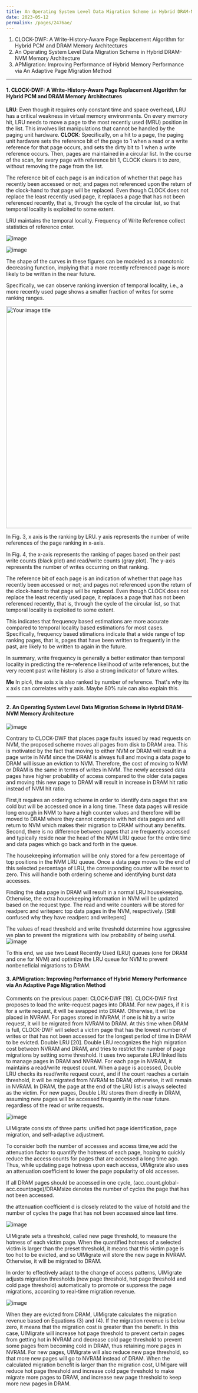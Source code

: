 ```yaml
---
title: An Operating System Level Data Migration Scheme in Hybrid DRAM-NVM Memory Architecture
date: 2023-05-12 
permalink: /pages/2476ae/
---
```


1. CLOCK-DWF: A Write-History-Aware Page Replacement Algorithm for Hybrid PCM and DRAM Memory Architectures
2. An Operating System Level Data Migration Scheme in Hybrid DRAM-NVM Memory Architecture
3. APMigration: Improving Performance of Hybrid Memory Performance via An Adaptive Page Migration Method

---
#### 1. CLOCK-DWF: A Write-History-Aware Page Replacement Algorithm for Hybrid PCM and DRAM Memory Architectures
**LRU**:
Even though it requires only constant time and space overhead, LRU has a critical weakness in virtual memory environments. On every memory hit, LRU needs to move a page to the most recently used (MRU) position in the list. This involves list manipulations that cannot be handled by the paging unit hardware.
**CLOCK**: 
Specifically, on a hit to a page, the paging unit hardware sets the reference bit of the page to 1 when a read or a write reference for that page occurs, and sets the dirty bit to 1 when a write reference occurs. Then, pages are maintained in a circular list.
In the course of the scan, for every page with reference bit 1, CLOCK clears it to zero, without removing the page from the list.

The reference bit of each page is an indication of whether that page has recently been accessed or not; and pages not referenced upon the return of the clock-hand to that page will be replaced. Even though CLOCK does not replace the least recently used page, it replaces a page that has not been referenced recently, that is, through the cycle of the circular list, so that temporal locality is exploited to some extent.

LRU maintains the temporal locality. 
Frequency of Write Reference collect statistics of reference cnter.

![image](https://github.com/hitqshao/qishao-notes/assets/23403286/bb52315d-df24-4598-84e9-2d7b05db5683)

![image](https://github.com/hitqshao/qishao-notes/assets/23403286/3743af17-f2fa-46d2-b527-54aedf9ff09a)

The shape of the curves in these figures can be modeled as a monotonic decreasing function, implying that a more recently referenced page is more likely to be written in the near future.

Specifically, we can observe ranking inversion of temporal locality, i.e., a more recently used page shows a smaller fraction of writes for some ranking ranges.

<img src="https://github.com/hitqshao/qishao-notes/assets/23403286/a3859015-7e6c-4064-a3b8-30091626880f" alt="Your image title" width="600">

In Fig. 3, x axis is the ranking by LRU.
y axis represents the number of write references of the page ranking in x-axis.

In Fig. 4, the x-axis represents the ranking of pages based on their past write counts (black plot) and read/write counts (gray plot).
The y-axis represents the number of writes occurring on that ranking.

The reference bit of each page is an indication of whether that page has recently been accessed or not; and pages not referenced upon the return of the clock-hand to that page will be replaced. Even though CLOCK does not replace the least recently used page, it replaces a page that has not been referenced recently, that is, through the cycle of the circular list, so that temporal locality is exploited to some extent.

This indicates that frequency based estimations are more accurate compared to temporal locality based estimations for most cases. Specifically, frequency based stimations indicate that a wide range of top ranking pages, that is, pages that have been written to frequently in the past, are likely to be written to again in the future.

In summary, write frequency is generally a better estimator than temporal locality in predicting the re-reference likelihood of write references, but the very recent past write history is also a strong indicator of future writes.

**Me**
In pic4, the axis x is also ranked by number of reference. That's why its x axis can correlates with y axis.
Maybe 80% rule can also explain this.

---
#### 2. An Operating System Level Data Migration Scheme in Hybrid DRAM-NVM Memory Architecture
![image](https://github.com/hitqshao/qishao-notes/assets/23403286/83bec501-7aa0-4c08-a8dc-5cdb375ef834)

Contrary to CLOCK-DWF that places page faults issued by read requests on NVM, the proposed scheme moves all pages from disk to DRAM area. This is motivated by the fact that moving to either NVM or DRAM will result in a page write in NVM since the DRAM is always full and moving a data page to DRAM will issue an eviction to NVM. Therefore, the cost of moving to NVM or DRAM is the same in terms of writes in NVM. The newly accessed data pages have higher probability of access compared to the older data pages and moving this new page to DRAM will result in increase in DRAM hit ratio instead of NVM hit ratio.

First,it requires an ordering scheme in order to identify data pages that are cold but will be accessed once in a long time. These data pages will reside long enough in NVM to have a high counter values and therefore will be moved to DRAM where they cannot compete with hot data pages and will return to NVM which makes their migration to DRAM without any benefits. Second, there is no difference between pages that are frequently accessed and typically reside near the head of the NVM LRU queue for the entire time and data pages which go back and forth in the queue.

The housekeeping information will be only stored for a few percentage of top positions in the NVM LRU queue. Once a data page moves to the end of this selected percentage of LRU, the corresponding counter will be reset to zero. This will handle both ordering scheme and identifying burst data accesses.

Finding the data page in DRAM will result in a normal LRU housekeeping. Otherwise, the extra housekeeping information in NVM will be updated based on the request type. The read and write counters will be stored for readperc and writeperc top data pages in the NVM, respectively. 
[Still confused why they have readperc and writeperc]

The values of read threshold and write threshold determine how aggressive we plan to prevent the migrations with low probability of being useful.
![image](https://github.com/hitqshao/qishao-notes/assets/23403286/1e29cb59-437f-4499-adf9-c43d1388bc43)

To this end, we use two Least Recently Used (LRU) queues (one for DRAM and one for NVM) and optimize the LRU queue for NVM to prevent nonbeneficial migrations to DRAM.

#### 3. APMigration: Improving Performance of Hybrid Memory Performance via An Adaptive Page Migration Method
Comments on the previous paper:
CLOCK-DWF [19]. CLOCK-DWF first proposes to load the write-request pages into DRAM. For new pages, if it is for a write request, it will be swapped into DRAM. Otherwise, it will be placed in NVRAM. For pages stored in NVRAM, if one is hit by a write request, it will be migrated from NVRAM to DRAM. At this time when DRAM is full, CLOCK-DWF will select a victim page that has the lowest number of writes or that has not been accessed for the longest period of time in DRAM to be evicted.
Double LRU [20]. Double LRU recognizes the high migration cost between NVRAM and DRAM, and tries to restrict the number of page migrations by setting some threshold. It uses two separate LRU linked lists to manage pages in DRAM and NVRAM. For each page in NVRAM, it maintains a read/write request count. When a page is accessed, Double LRU checks its read/write request count, and if the count reaches a certain threshold, it will be migrated from NVRAM to DRAM; otherwise, it will remain in NVRAM. In DRAM, the page at the end of the LRU list is always selected as the victim. For new pages, Double LRU stores them directly in DRAM, assuming new pages will be accessed frequently in the near future. regardless of the read or write requests.

![image](https://github.com/hitqshao/qishao-notes/assets/23403286/ce0ed6ce-164f-4d40-b088-0060b4c3de7a)

UIMigrate consists of three parts: unified hot page identification, page migration, and self-adaptive adjustment.

To consider both the number of accesses and access time,we add the attenuation factor to quantify the hotness of each page, hoping to quickly reduce the access counts for pages that are accessed a long time ago. Thus, while updating page hotness upon each access, UIMigrate also uses an attenuation coefficient to lower the page popularity of old accesses.

If all DRAM pages should be accessed in one cycle, (acc_count.global-acc.countpage)/DRAMsize denotes the number of cycles the page that has not been accessed.

the attenuation coefficient d is closely related to the value of hotold and the number of cycles the page that has not been accessed since last time. 

![image](https://github.com/hitqshao/qishao-notes/assets/23403286/81ee2ea8-9abb-43b0-a69f-dccebe4cbc3e)

UIMigrate sets a threshold, called new page threshold, to measure the hotness of each victim page. When the quantified hotness of a selected victim is larger than the preset threshold, it means that this victim page is too hot to be evicted, and so UIMigrate will store the new page in NVRAM. Otherwise, it will be migrated to DRAM.

In order to effectively adapt to the change of access patterns, UIMigrate adjusts migration thresholds (new page threshold, hot page threshold and cold page threshold) automatically to promote or suppress the page migrations, according to real-time migration revenue.

![image](https://github.com/hitqshao/qishao-notes/assets/23403286/d31942fa-876d-4eec-a2db-69d0d55ef0cb)

When they are evicted from DRAM, UIMigrate calculates the migration revenue based on Equations (3) and (4). 
If the migration revenue is below zero, it means that the migration cost is greater than the benefit. In this case, UIMigrate will increase hot page threshold to prevent certain pages from getting hot in NVRAM and decrease cold page threshold to prevent some pages from becoming cold in DRAM, thus retaining more pages in NVRAM. For new pages, UIMigrate will also reduce new page threshold, so that more new pages will go to NVRAM instead of DRAM. When the calculated migration benefit is larger than the migration cost, UIMigare will reduce hot page threshold and increase cold page threshold to make migrate more pages to DRAM, and increase new page threshold to keep more new pages in DRAM.

